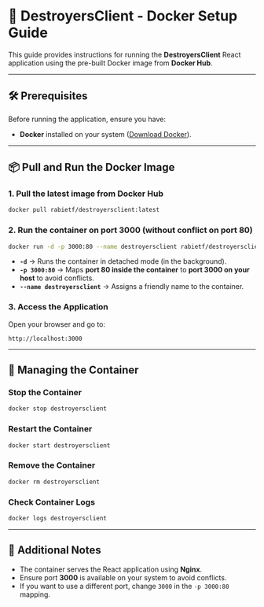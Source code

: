 # 🚀 DestroyersClient - Docker Setup Guide

This guide provides instructions for running the **DestroyersClient** React application using the pre-built Docker image from **Docker Hub**.

---

## **🛠 Prerequisites**

Before running the application, ensure you have:
- **Docker** installed on your system ([Download Docker](https://www.docker.com/get-started)).

---

## **📦 Pull and Run the Docker Image**

### **1. Pull the latest image from Docker Hub**
```sh
docker pull rabietf/destroyersclient:latest
```

### **2. Run the container on port 3000 (without conflict on port 80)**
```sh
docker run -d -p 3000:80 --name destroyersclient rabietf/destroyersclient:latest
```
- **`-d`** → Runs the container in detached mode (in the background).
- **`-p 3000:80`** → Maps **port 80 inside the container** to **port 3000 on your host** to avoid conflicts.
- **`--name destroyersclient`** → Assigns a friendly name to the container.

### **3. Access the Application**
Open your browser and go to:
```
http://localhost:3000
```

---

## **🔄 Managing the Container**

### **Stop the Container**
```sh
docker stop destroyersclient
```

### **Restart the Container**
```sh
docker start destroyersclient
```

### **Remove the Container**
```sh
docker rm destroyersclient
```

### **Check Container Logs**
```sh
docker logs destroyersclient
```

---

## **📌 Additional Notes**
- The container serves the React application using **Nginx**.
- Ensure port **3000** is available on your system to avoid conflicts.
- If you want to use a different port, change `3000` in the `-p 3000:80` mapping.